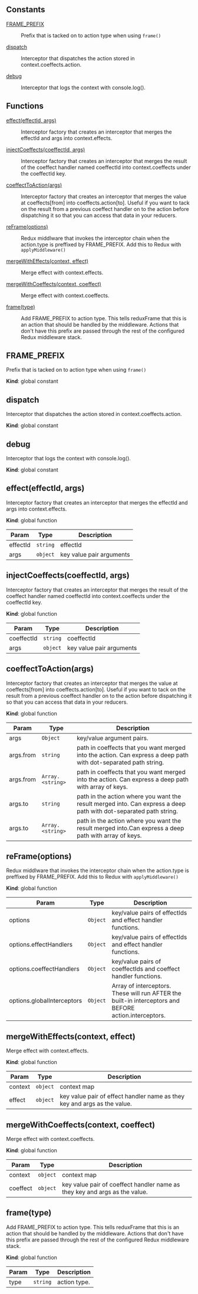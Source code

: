 ## Constants

<dl>
<dt><a href="#FRAME_PREFIX">FRAME_PREFIX</a></dt>
<dd><p>Prefix that is tacked on to action type when using <code>frame()</code></p>
</dd>
<dt><a href="#dispatch">dispatch</a></dt>
<dd><p>Interceptor that dispatches the action stored in context.coeffects.action.</p>
</dd>
<dt><a href="#debug">debug</a></dt>
<dd><p>Interceptor that logs the context with console.log().</p>
</dd>
</dl>

## Functions

<dl>
<dt><a href="#effect">effect(effectId, args)</a></dt>
<dd><p>Interceptor factory that creates an interceptor that merges the effectId and args into context.effects.</p>
</dd>
<dt><a href="#injectCoeffects">injectCoeffects(coeffectId, args)</a></dt>
<dd><p>Interceptor factory that creates an interceptor that merges the result of the coeffect handler named coeffectId into context.coeffects under the coeffectId key.</p>
</dd>
<dt><a href="#coeffectToAction">coeffectToAction(args)</a></dt>
<dd><p>Interceptor factory that creates an interceptor that merges the value at coeffects[from] into coeffects.action[to].
Useful if you want to tack on the result from a previous coeffect handler on to the action before dispatching it so that you can access that data in your reducers.</p>
</dd>
<dt><a href="#reFrame">reFrame(options)</a></dt>
<dd><p>Redux middlware that invokes the interceptor chain when the action.type is preffixed by FRAME_PREFIX. Add this to Redux with <code>applyMiddleware()</code></p>
</dd>
<dt><a href="#mergeWithEffects">mergeWithEffects(context, effect)</a></dt>
<dd><p>Merge effect with context.effects.</p>
</dd>
<dt><a href="#mergeWithCoeffects">mergeWithCoeffects(context, coeffect)</a></dt>
<dd><p>Merge effect with context.coeffects.</p>
</dd>
<dt><a href="#frame">frame(type)</a></dt>
<dd><p>Add FRAME_PREFIX to action type.
This tells reduxFrame that this is an action that should be handled by the middleware.
Actions that don&#39;t have this prefix are passed through the rest of the configured Redux middleware stack.</p>
</dd>
</dl>

<a name="FRAME_PREFIX"></a>

## FRAME_PREFIX
Prefix that is tacked on to action type when using `frame()`

**Kind**: global constant  
<a name="dispatch"></a>

## dispatch
Interceptor that dispatches the action stored in context.coeffects.action.

**Kind**: global constant  
<a name="debug"></a>

## debug
Interceptor that logs the context with console.log().

**Kind**: global constant  
<a name="effect"></a>

## effect(effectId, args)
Interceptor factory that creates an interceptor that merges the effectId and args into context.effects.

**Kind**: global function  

| Param | Type | Description |
| --- | --- | --- |
| effectId | <code>string</code> | effectId |
| args | <code>object</code> | key value pair arguments |

<a name="injectCoeffects"></a>

## injectCoeffects(coeffectId, args)
Interceptor factory that creates an interceptor that merges the result of the coeffect handler named coeffectId into context.coeffects under the coeffectId key.

**Kind**: global function  

| Param | Type | Description |
| --- | --- | --- |
| coeffectId | <code>string</code> | coeffectId |
| args | <code>object</code> | key value pair arguments |

<a name="coeffectToAction"></a>

## coeffectToAction(args)
Interceptor factory that creates an interceptor that merges the value at coeffects[from] into coeffects.action[to].
Useful if you want to tack on the result from a previous coeffect handler on to the action before dispatching it so that you can access that data in your reducers.

**Kind**: global function  

| Param | Type | Description |
| --- | --- | --- |
| args | <code>Object</code> | key/value argument pairs. |
| args.from | <code>string</code> | path in coeffects that you want merged into the action. Can express a deep path with dot-separated path string. |
| args.from | <code>Array.&lt;string&gt;</code> | path in coeffects that you want merged into the action. Can express a deep path with array of keys. |
| args.to | <code>string</code> | path in the action where you want the result merged into. Can express a deep path with dot-separated path string. |
| args.to | <code>Array.&lt;string&gt;</code> | path in the action where you want the result merged into.Can express a deep path with array of keys. |

<a name="reFrame"></a>

## reFrame(options)
Redux middlware that invokes the interceptor chain when the action.type is preffixed by FRAME_PREFIX. Add this to Redux with `applyMiddleware()`

**Kind**: global function  

| Param | Type | Description |
| --- | --- | --- |
| options | <code>Object</code> | key/value pairs of effectIds and effect handler functions. |
| options.effectHandlers | <code>Object</code> | key/value pairs of effectIds and effect handler functions. |
| options.coeffectHandlers | <code>Object</code> | key/value pairs of coeffectIds and coeffect handler functions. |
| options.globalInterceptors | <code>Object</code> | Array of interceptors. These will run AFTER the built-in interceptors and BEFORE action.interceptors. |

<a name="mergeWithEffects"></a>

## mergeWithEffects(context, effect)
Merge effect with context.effects.

**Kind**: global function  

| Param | Type | Description |
| --- | --- | --- |
| context | <code>object</code> | context map |
| effect | <code>object</code> | key value pair of effect handler name as they key and args as the value. |

<a name="mergeWithCoeffects"></a>

## mergeWithCoeffects(context, coeffect)
Merge effect with context.coeffects.

**Kind**: global function  

| Param | Type | Description |
| --- | --- | --- |
| context | <code>object</code> | context map |
| coeffect | <code>object</code> | key value pair of coeffect handler name as they key and args as the value. |

<a name="frame"></a>

## frame(type)
Add FRAME_PREFIX to action type.
This tells reduxFrame that this is an action that should be handled by the middleware.
Actions that don't have this prefix are passed through the rest of the configured Redux middleware stack.

**Kind**: global function  

| Param | Type | Description |
| --- | --- | --- |
| type | <code>string</code> | action type. |

